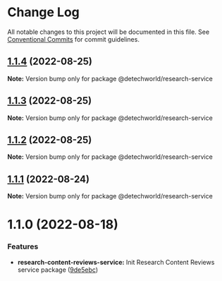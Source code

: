 # Change Log

All notable changes to this project will be documented in this file.
See [Conventional Commits](https://conventionalcommits.org) for commit guidelines.

## [1.1.4](https://github.com/detechworld/tto-packages/compare/@detechworld/research-service@1.1.3...@detechworld/research-service@1.1.4) (2022-08-25)

**Note:** Version bump only for package @detechworld/research-service





## [1.1.3](https://github.com/detechworld/tto-packages/compare/@detechworld/research-service@1.1.2...@detechworld/research-service@1.1.3) (2022-08-25)

**Note:** Version bump only for package @detechworld/research-service





## [1.1.2](https://github.com/detechworld/tto-packages/compare/@detechworld/research-service@1.1.1...@detechworld/research-service@1.1.2) (2022-08-25)

**Note:** Version bump only for package @detechworld/research-service





## [1.1.1](https://github.com/detechworld/tto-packages/compare/@detechworld/research-service@1.1.0...@detechworld/research-service@1.1.1) (2022-08-24)

**Note:** Version bump only for package @detechworld/research-service





# 1.1.0 (2022-08-18)


### Features

* **research-content-reviews-service:** Init Research Content Reviews service package ([9de5ebc](https://github.com/detechworld/tto-packages/commit/9de5ebc3e4263dc5c457f86cd5373a9d3127d8c6))
